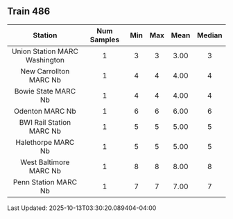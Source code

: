 ## Train 486

| Station | Num Samples | Min | Max | Mean | Median |
| :-----: | :---------: | :-: | :-: | :--: | :----: |
| Union Station MARC Washington | 1 | 3 | 3 | 3.00 | 3 |
| New Carrollton MARC Nb | 1 | 4 | 4 | 4.00 | 4 |
| Bowie State MARC Nb | 1 | 4 | 4 | 4.00 | 4 |
| Odenton MARC Nb | 1 | 6 | 6 | 6.00 | 6 |
| BWI Rail Station MARC Nb | 1 | 5 | 5 | 5.00 | 5 |
| Halethorpe MARC Nb | 1 | 5 | 5 | 5.00 | 5 |
| West Baltimore MARC Nb | 1 | 8 | 8 | 8.00 | 8 |
| Penn Station MARC Nb | 1 | 7 | 7 | 7.00 | 7 |


Last Updated: 2025-10-13T03:30:20.089404-04:00